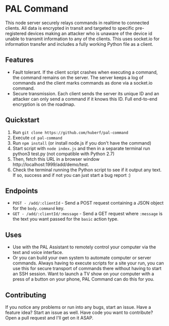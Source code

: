 # PAL Command

This node server securely relays commands in realtime to connected clients. All data is encrypted in transit and targeted to specific pre-registered devices making an attacker who is unaware of the device id unable to transmit information to any of the clients. This uses socket.io for information transfer and includes a fully working Python file as a client.

## Features

* Fault tolerant. If the client script crashes when executing a command, the command remains on the server. The server keeps a log of commands and the client marks commands as done via a socket.io command.
* Secure transmission. Each client sends the server its unique ID and an attacker can only send a command if it knows this ID. Full end-to-end encryption is on the roadmap.

## Quickstart

1. Run `git clone https://github.com/huberf/pal-command`
2. Execute `cd pal-command`
3. Run `npm install` (or install node.js if you don't have the command)
4. Start script with `node index.js` and then in a separate terminal run python3 test.py (not compatible with Python 2.7)
5. Then, fetch this URL in a browser window http://localhost:1999/add/demo/test.
6. Check the terminal running the Python script to see if it output any text. If so, success and if not you can just start a bug report :)

## Endpoints

* `POST - /add/:clientId` - Send a POST request containing a JSON object for the `body.command` key.
* `GET - /add/:clientId/:message` - Send a GET request where `:message` is the text you want passed for the `basic` action type.

## Uses

- Use with the PAL Assistant to remotely control your computer via the text and voice interface.
- Or you can build your own system to automate computer or server commands. Always having to execute scripts for a site your run, you can use this for secure transport of commands there without having to start an SSH session. Want to launch a TV show on your computer with a press of a button on your phone, PAL Command can do this for you.

## Contributing

If you notice any problems or run into any bugs, start an issue. Have a feature idea? Start an issue as well. Have code you want to contribute? Open a pull request and I'll get on it ASAP.
